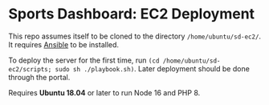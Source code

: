 # Sports Dashboard: EC2 Deployment

This repo assumes itself to be cloned to the directory `/home/ubuntu/sd-ec2/`. It requires [Ansible](https://docs.ansible.com/ansible/latest/installation_guide/intro_installation.html#installing-ansible-on-ubuntu) to be installed.

To deploy the server for the first time, run `(cd /home/ubuntu/sd-ec2/scripts; sudo sh ./playbook.sh)`. Later deployment should be done through the portal.

Requires **Ubuntu 18.04** or later to run Node 16 and PHP 8.
